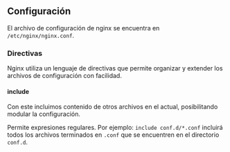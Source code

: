 ## Configuración
El archivo de configuración de nginx se encuentra en `/etc/nginx/nginx.conf`.

### Directivas
Nginx utiliza un lenguaje de directivas que permite organizar y extender los archivos de configuración con facilidad.

#### include
Con este incluimos contenido de otros archivos en el actual, posibilitando modular la configuración.

Permite expresiones regulares. Por ejemplo: `include conf.d/*.conf` incluirá todos los archivos terminados en `.conf` que se encuentren en el directorio `conf.d`.
